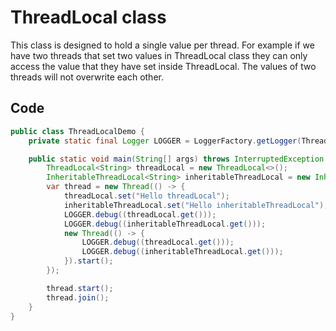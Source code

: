 # ThreadLocal class

This class is designed to hold a single value per thread. For example if we have two threads that set two values in
ThreadLocal class they can only access the value that they have set inside ThreadLocal. The values of two threads will
not overwrite each other. 

## Code

```java
public class ThreadLocalDemo {
    private static final Logger LOGGER = LoggerFactory.getLogger(ThreadLocalDemo.class);

    public static void main(String[] args) throws InterruptedException {
        ThreadLocal<String> threadLocal = new ThreadLocal<>();
        InheritableThreadLocal<String> inheritableThreadLocal = new InheritableThreadLocal<>();
        var thread = new Thread(() -> {
            threadLocal.set("Hello threadLocal");
            inheritableThreadLocal.set("Hello inheritableThreadLocal");
            LOGGER.debug((threadLocal.get()));
            LOGGER.debug((inheritableThreadLocal.get()));
            new Thread(() -> {
                LOGGER.debug((threadLocal.get()));
                LOGGER.debug((inheritableThreadLocal.get()));
            }).start();
        });

        thread.start();
        thread.join();
    }
}
```